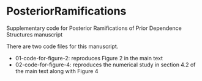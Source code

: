 # PosteriorRamifications
Supplementary code for Posterior Ramifications of Prior Dependence Structures manuscript

There are two code files for this manuscript.

- 01-code-for-figure-2: reproduces Figure 2 in the main text
- 02-code-for-figure-4: reproduces the numerical study in section 4.2 of the 
                        main text along with Figure 4
